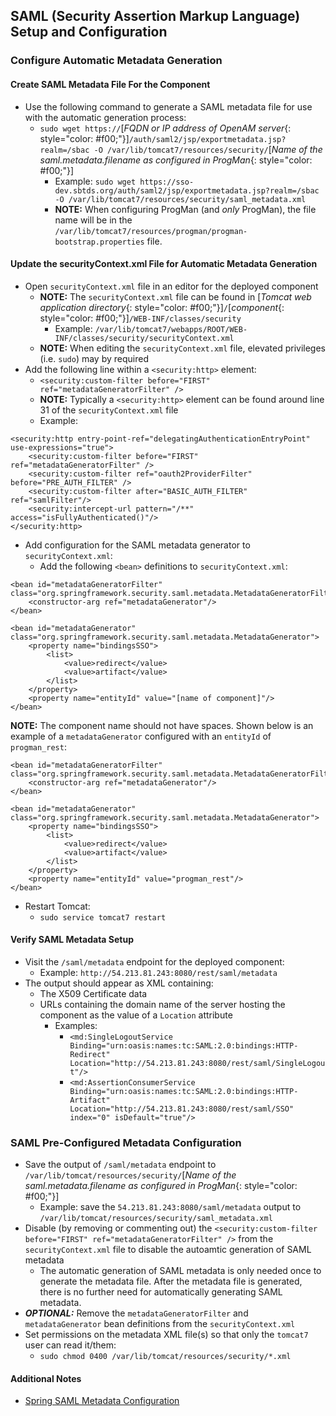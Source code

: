 ## SAML (Security Assertion Markup Language) Setup and Configuration

### Configure Automatic Metadata Generation

#### Create SAML Metadata File For the Component
* Use the following command to generate a SAML metadata file for use with the automatic generation process:
  * `sudo wget https://`[*FQDN or IP address of OpenAM server*{: style="color: #f00;"}]`/auth/saml2/jsp/exportmetadata.jsp?realm=/sbac -O /var/lib/tomcat7/resources/security/`[*Name of the saml.metadata.filename as configured in ProgMan*{: style="color: #f00;"}]
    * Example:  `sudo wget https://sso-dev.sbtds.org/auth/saml2/jsp/exportmetadata.jsp?realm=/sbac -O /var/lib/tomcat7/resources/security/saml_metadata.xml`
    * **NOTE:**  When configuring ProgMan (and *only* ProgMan), the file name will be in the `/var/lib/tomcat7/resources/progman/progman-bootstrap.properties` file.

#### Update the securityContext.xml File for Automatic Metadata Generation
* Open `securityContext.xml` file in an editor for the deployed component
  * **NOTE:** The `securityContext.xml` file can be found in [*Tomcat web application directory*{: style="color: #f00;"}]`/`[*component*{: style="color: #f00;"}]`/WEB-INF/classes/security`
    * Example: `/var/lib/tomcat7/webapps/ROOT/WEB-INF/classes/security/securityContext.xml`
  * **NOTE:** When editing the `securityContext.xml` file, elevated privileges (i.e. `sudo`) may by required
* Add the following line within a `<security:http>` element:
  * `<security:custom-filter before="FIRST" ref="metadataGeneratorFilter" />`
  * **NOTE:** Typically a `<security:http>` element can be found around line 31 of the `securityContext.xml` file
  * Example:

~~~~
<security:http entry-point-ref="delegatingAuthenticationEntryPoint" use-expressions="true">
    <security:custom-filter before="FIRST" ref="metadataGeneratorFilter" />
    <security:custom-filter ref="oauth2ProviderFilter" before="PRE_AUTH_FILTER" />
    <security:custom-filter after="BASIC_AUTH_FILTER" ref="samlFilter"/>
    <security:intercept-url pattern="/**" access="isFullyAuthenticated()"/>
</security:http>
~~~~

* Add configuration for the SAML metadata generator to `securityContext.xml`:
  * Add the following `<bean>` definitions to `securityContext.xml`:

~~~~
<bean id="metadataGeneratorFilter" class="org.springframework.security.saml.metadata.MetadataGeneratorFilter">
    <constructor-arg ref="metadataGenerator"/>
</bean>

<bean id="metadataGenerator" class="org.springframework.security.saml.metadata.MetadataGenerator">
    <property name="bindingsSSO">
        <list>
            <value>redirect</value>
            <value>artifact</value>
        </list>
    </property>
    <property name="entityId" value="[name of component]"/>
</bean>
~~~~

**NOTE:** The component name should not have spaces.  Shown below is an example of a `metadataGenerator` configured with an `entityId` of `progman_rest`:

~~~~
<bean id="metadataGeneratorFilter" class="org.springframework.security.saml.metadata.MetadataGeneratorFilter">
    <constructor-arg ref="metadataGenerator"/>
</bean>

<bean id="metadataGenerator" class="org.springframework.security.saml.metadata.MetadataGenerator">
    <property name="bindingsSSO">
        <list>
            <value>redirect</value>
            <value>artifact</value>
        </list>
    </property>
    <property name="entityId" value="progman_rest"/>
</bean>
~~~~

* Restart Tomcat:
  * `sudo service tomcat7 restart`

#### Verify SAML Metadata Setup
* Visit the `/saml/metadata` endpoint for the deployed component:
  * Example:  `http://54.213.81.243:8080/rest/saml/metadata`
* The output should appear as XML containing:
  * The X509 Certificate data
  * URLs containing the domain name of the server hosting the component as the value of a `Location` attribute
    * Examples:
      * `<md:SingleLogoutService Binding="urn:oasis:names:tc:SAML:2.0:bindings:HTTP-Redirect" Location="http://54.213.81.243:8080/rest/saml/SingleLogout"/>`
      * `<md:AssertionConsumerService Binding="urn:oasis:names:tc:SAML:2.0:bindings:HTTP-Artifact" Location="http://54.213.81.243:8080/rest/saml/SSO" index="0" isDefault="true"/>`

### SAML Pre-Configured Metadata Configuration
* Save the output of `/saml/metadata` endpoint to `/var/lib/tomcat/resources/security/`[*Name of the saml.metadata.filename as configured in ProgMan*{: style="color: #f00;"}]
  * Example: save the `54.213.81.243:8080/saml/metadata` output to `/var/lib/tomcat/resources/security/saml_metadata.xml`
* Disable (by removing or commenting out) the `<security:custom-filter before="FIRST" ref="metadataGeneratorFilter" />` from the `securityContext.xml` file to disable the autoamtic generation of SAML metadata
  * The automatic generation of SAML metadata is only needed once to generate the metadata file.  After the metadata file is generated, there is no further need for automatically generating SAML metadata.
* ***OPTIONAL:*** Remove the `metadataGeneratorFilter` and `metadataGenerator` bean definitions from the `securityContext.xml`
* Set permissions on the metadata XML file(s) so that only the `tomcat7` user can read it/them:
  * `sudo chmod 0400 /var/lib/tomcat/resources/security/*.xml`

#### Additional Notes
* [Spring SAML Metadata Configuration](http://docs.spring.io/spring-security-saml/docs/current/reference/html/configuration-metadata.html#configuration-metadata-sp-generation)